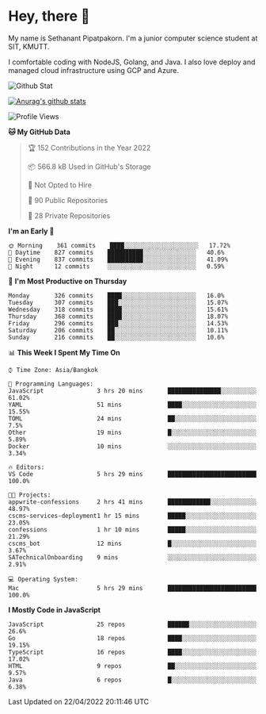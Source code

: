 # Hey, there 🙌
My name is Sethanant Pipatpakorn. I'm a junior computer science student at SIT, KMUTT.

I comfortable coding with NodeJS, Golang, and Java. I also love deploy and managed cloud infrastructure using GCP and Azure.

![Github Stat](https://github-profile-summary-cards.vercel.app/api/cards/profile-details?username=thetkpark&theme=dracula)

[![Anurag's github stats](https://github-readme-stats.vercel.app/api?username=thetkpark&count_private=true&show_icons=true&theme=tokyonight)](https://github.com/anuraghazra/github-readme-stats)

<!--START_SECTION:waka-->
![Profile Views](http://img.shields.io/badge/Profile%20Views-1-blue)

**🐱 My GitHub Data** 

> 🏆 152 Contributions in the Year 2022
 > 
> 📦 566.8 kB Used in GitHub's Storage 
 > 
> 🚫 Not Opted to Hire
 > 
> 📜 90 Public Repositories 
 > 
> 🔑 28 Private Repositories  
 > 
**I'm an Early 🐤** 

```text
🌞 Morning    361 commits    ████░░░░░░░░░░░░░░░░░░░░░   17.72% 
🌆 Daytime    827 commits    ██████████░░░░░░░░░░░░░░░   40.6% 
🌃 Evening    837 commits    ██████████░░░░░░░░░░░░░░░   41.09% 
🌙 Night      12 commits     ░░░░░░░░░░░░░░░░░░░░░░░░░   0.59%

```
📅 **I'm Most Productive on Thursday** 

```text
Monday       326 commits    ████░░░░░░░░░░░░░░░░░░░░░   16.0% 
Tuesday      307 commits    ███░░░░░░░░░░░░░░░░░░░░░░   15.07% 
Wednesday    318 commits    ████░░░░░░░░░░░░░░░░░░░░░   15.61% 
Thursday     368 commits    ████░░░░░░░░░░░░░░░░░░░░░   18.07% 
Friday       296 commits    ███░░░░░░░░░░░░░░░░░░░░░░   14.53% 
Saturday     206 commits    ██░░░░░░░░░░░░░░░░░░░░░░░   10.11% 
Sunday       216 commits    ██░░░░░░░░░░░░░░░░░░░░░░░   10.6%

```


📊 **This Week I Spent My Time On** 

```text
⌚︎ Time Zone: Asia/Bangkok

💬 Programming Languages: 
JavaScript               3 hrs 20 mins       ███████████████░░░░░░░░░░   61.02% 
YAML                     51 mins             ████░░░░░░░░░░░░░░░░░░░░░   15.55% 
TOML                     24 mins             ██░░░░░░░░░░░░░░░░░░░░░░░   7.5% 
Other                    19 mins             █░░░░░░░░░░░░░░░░░░░░░░░░   5.89% 
Docker                   10 mins             ░░░░░░░░░░░░░░░░░░░░░░░░░   3.34%

🔥 Editors: 
VS Code                  5 hrs 29 mins       █████████████████████████   100.0%

🐱‍💻 Projects: 
appwrite-confessions     2 hrs 41 mins       ████████████░░░░░░░░░░░░░   48.97% 
cscms-services-deployment1 hr 15 mins        █████░░░░░░░░░░░░░░░░░░░░   23.05% 
confessions              1 hr 10 mins        █████░░░░░░░░░░░░░░░░░░░░   21.29% 
cscms_bot                12 mins             █░░░░░░░░░░░░░░░░░░░░░░░░   3.67% 
SATechnicalOnboarding    9 mins              ░░░░░░░░░░░░░░░░░░░░░░░░░   2.91%

💻 Operating System: 
Mac                      5 hrs 29 mins       █████████████████████████   100.0%

```

**I Mostly Code in JavaScript** 

```text
JavaScript               25 repos            ██████░░░░░░░░░░░░░░░░░░░   26.6% 
Go                       18 repos            ████░░░░░░░░░░░░░░░░░░░░░   19.15% 
TypeScript               16 repos            ████░░░░░░░░░░░░░░░░░░░░░   17.02% 
HTML                     9 repos             ██░░░░░░░░░░░░░░░░░░░░░░░   9.57% 
Java                     6 repos             █░░░░░░░░░░░░░░░░░░░░░░░░   6.38%

```



 Last Updated on 22/04/2022 20:11:46 UTC
<!--END_SECTION:waka-->
